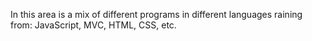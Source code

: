 In this area is a mix of different programs in different languages raining from: JavaScript, MVC, HTML, CSS, etc.
